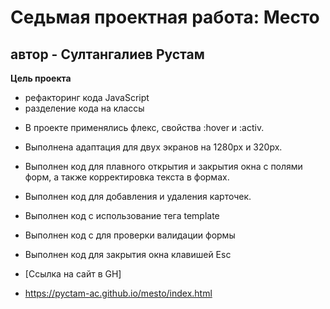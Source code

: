 # Седьмая проектная работа: Место
## автор - Султангалиев Рустам

**Цель проекта**
- рефакторинг кода JavaScript
- разделение кода на классы

* В проекте применялись флекс, свойства :hover и :activ.
* Выполнена адаптация для двух экранов на 1280px и 320px.
* Выполнен код для плавного открытия и закрытия окна с полями форм, а также корректировка текста в формах.
* Выполнен код для добавления и удаления карточек.
* Выполнен код с использование тега template
* Выполнен код с для проверки валидации формы
* Выполнен код для закрытия окна клавишей Esc


* [Ссылка на сайт в GH]

* https://pyctam-ac.github.io/mesto/index.html



